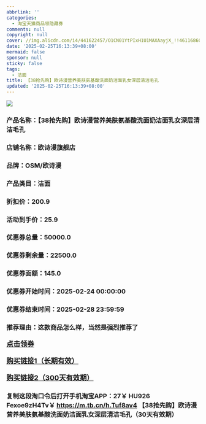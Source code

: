 ```yaml
---
abbrlink: ''
categories:
  - 淘宝天猫商品领隐藏券
comments: null
copyright: null
cover: //img.alicdn.com/i4/441622457/O1CN01YtPIxH1U1MAXAayjX_!!4611686018427387833-0-item_pic.jpg
date: '2025-02-25T16:13:39+08:00'
mermaid: false
sponsor: null
sticky: false
tags:
  - 洁面
title: 【38抢先购】欧诗漫营养美肤氨基酸洗面奶洁面乳女深层清洁毛孔
updated: '2025-02-25T16:13:39+08:00'
--- 
```


![](//img.alicdn.com/i4/441622457/O1CN01YtPIxH1U1MAXAayjX_!!4611686018427387833-0-item_pic.jpg)

### 产品名称：【38抢先购】欧诗漫营养美肤氨基酸洗面奶洁面乳女深层清洁毛孔
### 店铺名称：欧诗漫旗舰店
### 品牌：OSM/欧诗漫
### 产品类目：洁面
### 折扣价：200.9
### 活动到手价：25.9
### 优惠券总量：50000.0
### 优惠券剩余量：22500.0
### 优惠券面额：145.0
### 优惠券开始时间：2025-02-24 00:00:00	
### 优惠券结束时间：2025-02-28 23:59:59	
### 推荐理由：这款商品怎么样，当然是强烈推荐了

<p style="font-size: 18px; font-weight: bold;">
  <a href="https://uland.taobao.com/coupon/edetail?e=m6h4qx4XxyWlhHvvyUNXZfh8CuWt5YH5OVuOuRD5gLJMmdsrkidbOWBzzpT26idJhYD2%2FGiZXQNSFCZTSLHm9gZ7wpi%2FREmUEiKyakIfKAEHsuA41HamrTrn3gUmjWP%2FRSHvQe2jOLZ9pbNCYX0I%2BPP%2BWUTgK%2F%2B0I%2BtaUgbudUxA%2B536asYsLWVfKa%2BhVnNDJctZET1KWURARcXn4M5M75jB6TX2HR3QQ5WKStDdyeTLAJho1Tgm24y1rRo98IyIzxHHRjXbSzC3GXpSbfs48gbUOgE%2BiPZVPXHOgIynff%2FAHxYrNXvtTh%2BsXZxWKFcA9pILCoZ%2B%2FH9%2BOHfs5nLQGA%3D%3D&traceId=0b0d7bc517407225632653497d12f7&union_lens=lensId%3AOPT%401740722564%402132da6c_0e16_1954b266d03_11fb%4001%40eyJmbG9vcklkIjo3MzM1NH0ie" target="_blank">点击领券</a>
</p>
<p style="font-size: 18px; font-weight: bold;">
  <a href="https://s.click.taobao.com/t?e=m%3D2%26s%3DaWszf2dJhEJw4vFB6t2Z2ueEDrYVVa64K7Vc7tFgwiHjf2vlNIV67k2Uw6Vjz9mVxlg8LvO%2Bev%2F3ID%2FV1RqsF4wnCJeELi4I%2FIEn%2BS1IjHAB0ghlTd7WlZVm%2FOAUUFw71qrpxiwMoCNxc1AtbZGVS50Hwf1njDkrPUn57k19okWMHuv7RoNv0Q0jFsbsQ7KWDd00j6ExmFF85AqwyBO5eFFN%2BOetexNP3EDWkH4FC2pyaOsgGPBX0rgebAME2sjkozvQCWI2PAlyfsBFZDqhxXSFvSTZM%2B%2F4A13NwUW6D5uD1Y3kFBAKOcG%2BCPtJ1EiCOYQwrhPE0iw%3D" target="_blank">购买链接1（长期有效）</a>
</p>
<p style="font-size: 18px; font-weight: bold;">
  <a href="https://s.click.taobao.com/sjfMRYs" target="_blank">购买链接2（300天有效期）</a>
</p>

### 复制这段淘口令后打开手机淘宝APP：27￥ HU926 Fexoe9zH4Tv￥ https://m.tb.cn/h.Tuf8av4  【38抢先购】欧诗漫营养美肤氨基酸洗面奶洁面乳女深层清洁毛孔（30天有效期）
